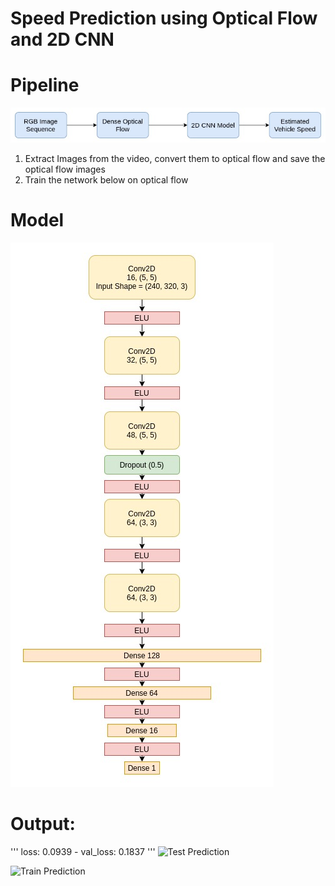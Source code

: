 # Speed Prediction using Optical Flow and 2D CNN

# Pipeline

![Model](output/speed_recognition_pipeline.jpg)

1. Extract Images from the video, convert them to optical flow and save the optical flow images
2. Train the network below on optical flow 

# Model

![Model](output/SpeedPredictionModel.jpg)

# Output:
'''
loss: 0.0939 - val_loss: 0.1837
'''
![Test Prediction](/output/test.gif)

![Train Prediction](/output/train-predict.gif)